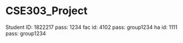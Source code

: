 # CSE303_Project
Student ID: 1822217 pass: 1234
fac id: 4102   pass: group1234
ha id: 1111  pass: group1234
